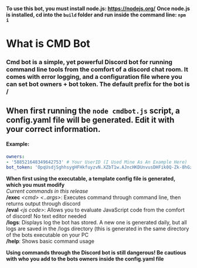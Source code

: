 
**To use this bot, you must install node.js: https://nodejs.org/**
**Once node.js is installed, cd into the `build` folder and run inside the command line: `npm i`**
# What is CMD Bot
### Cmd bot is a simple, yet powerful Discord bot for running command line tools from the comfort of a discord chat room. It comes with error logging, and a configuration file where you can set bot owners + bot token. The default prefix for the bot is /

## When first running the `node cmdbot.js` script, a config.yaml file will be generated. Edit it with your correct information.
#### Example:  
```yaml
owners:
- '588521648349642753' # Your UserID (I Used Mine As An Example Here)
bot_token: 'OpqUsdjSghhsygHFHkfuyzvN.XZbT1w.AJncHKDUnvusDHFik0Q-Zk-8hGz' # Your Bots Token
```

**When first using the executable, a template config file is generated, which you must modify**  
*Current commands in this release*  
**/exec** *\<cmd> <..args>*: Executes command through command line, then returns output through discord  
**/eval** *\<js code>*: Allows you to evaluate JavaScript code from the comfort of discord! No text editor needed  
**/logs**: Displays log the bot has stored. A new one is generated daily, but all logs are saved in the /logs directory (this is generated in the same directory of the bots executable on your PC  
**/help**: Shows basic command usage  

**Using commands through the Discord bot is still dangerous!  Be cautious with who you add to the bots owners inside the config.yaml file**
